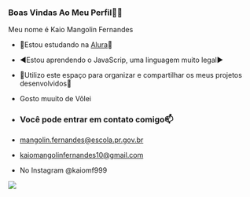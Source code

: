 ### Boas Vindas Ao Meu Perfil🏐💙

Meu nome é Kaio Mangolin Fernandes

- 📘Estou estudando na [Alura](https://.com.br)📘
- ◀️Estou aprendendo o JavaScrip, uma linguagem muito legal▶️
- 🏐Utilizo este espaço para organizar e compartilhar os meus projetos desenvolvidos🏐

- Gosto muuito de Vôlei

- ### Você pode entrar em contato comigo📫
- mangolin.fernandes@escola.pr.gov.br
- kaiomangolinfernandes10@gmail.com
- No Instagram @kaiomf999

![](https://media.tenor.com/mCiM7CmGGI4AAAAC/naruto.gif)
